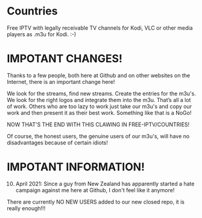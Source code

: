 # Countries
Free IPTV with legally receivable TV channels for Kodi, VLC or other media players as .m3u for Kodi. :-)

# IMPOTANT CHANGES!

Thanks to a few people, both here at Github and on other websites on the Internet, there is an important change here!

We look for the streams, find new streams. Create the entries for the m3u's. We look for the right logos and integrate them into the m3u. That’s all a lot of work. Others who are too lazy to work just take our m3u's and copy our work and then present it as their best work. Something like that is a NoGo!

NOW THAT'S THE END WITH THIS CLAWING IN FREE-IPTV/COUNTRIES!

Of course, the honest users, the genuine users of our m3u's, will have no disadvantages because of certain idiots!

# IMPOTANT INFORMATION!

10. April 2021: Since a guy from New Zealand has apparently started a hate campaign against me here at Github, I don't feel like it anymore!

There are currently NO NEW USERS added to our new closed repo, it is really enough!!!


